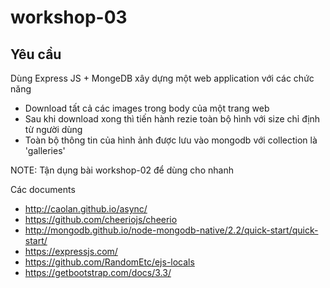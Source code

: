 # workshop-03
## Yêu cầu
Dùng Express JS + MongeDB xây dựng một web application với các chức năng
- Download tất cả các images trong body của một trang web
- Sau khi download xong thì tiến hành rezie toàn bộ hình với size chỉ định từ người dùng
- Toàn bộ thông tin của hình ảnh được lưu vào mongodb với collection là 'galleries'

NOTE: Tận dụng bài workshop-02 để dùng cho nhanh

Các documents
- http://caolan.github.io/async/
- https://github.com/cheeriojs/cheerio
- http://mongodb.github.io/node-mongodb-native/2.2/quick-start/quick-start/
- https://expressjs.com/
- https://github.com/RandomEtc/ejs-locals
- https://getbootstrap.com/docs/3.3/